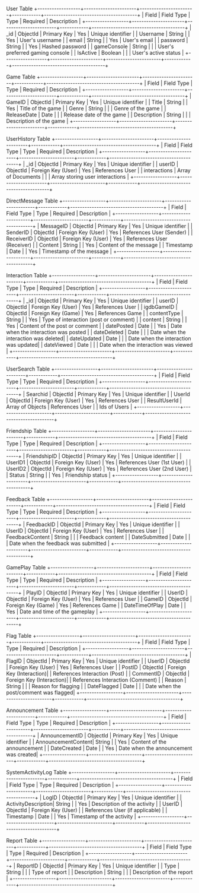 User Table
+------------------+----------------------+-----------------------+------------+---------------------------------------+
| Field            | Field Type           | Type                  | Required   | Description                           |
+------------------+----------------------+-----------------------+------------+---------------------------------------+
| _id              | ObjectId             | Primary Key           | Yes        | Unique identifier                    |
| Username         | String               |                       | Yes        | User's username                       |
| email            | String               |                       | Yes        | User's email                          |
| password         | String               |                       | Yes        | Hashed password                       |
| gameConsole      | String               |                       |            | User's preferred gaming console       |
| IsActive         | Boolean              |                       |            | User's active status                  |
+------------------+----------------------+-----------------------+------------+---------------------------------------+

Game Table
+------------------+----------------------+-----------------------+------------+---------------------------------------+
| Field            | Field Type           | Type                  | Required   | Description                           |
+------------------+----------------------+-----------------------+------------+---------------------------------------+
| GameID           | ObjectId             | Primary Key           | Yes        | Unique identifier                    |
| Title            | String               |                       | Yes        | Title of the game                     |
| Genre            | String               |                       |            | Genre of the game                     |
| ReleaseDate      | Date                 |                       |            | Release date of the game              |
| Description      | String               |                       |            | Description of the game               |
+------------------+----------------------+-----------------------+------------+---------------------------------------+

UserHistory Table
+------------------+----------------------+-----------------------+------------+---------------------------------------+
| Field            | Field Type           | Type                  | Required   | Description                           |
+------------------+----------------------+-----------------------+------------+---------------------------------------+
| _id              | ObjectId             | Primary Key           | Yes        | Unique identifier                    |
| userID           | ObjectId             | Foreign Key (User)    | Yes        | References User                       |
| interactions     | Array of Documents   |                       |            | Array storing user interactions       |
+------------------+----------------------+-----------------------+------------+---------------------------------------+

DirectMessage Table
+------------------+----------------------+-----------------------+------------+---------------------------------------+
| Field            | Field Type           | Type                  | Required   | Description                           |
+------------------+----------------------+-----------------------+------------+---------------------------------------+
| MessageID        | ObjectId             | Primary Key           | Yes        | Unique identifier                    |
| SenderID         | ObjectId             | Foreign Key (User)    | Yes        | References User (Sender)              |
| ReceiverID       | ObjectId             | Foreign Key (User)    | Yes        | References User (Receiver)            |
| Content          | String               |                       | Yes        | Content of the message                |
| Timestamp        | Date                 |                       | Yes        | Timestamp of the message              |
+------------------+----------------------+-----------------------+------------+---------------------------------------+

Interaction Table
+------------------+----------------------+-----------------------+------------+---------------------------------------+
| Field            | Field Type           | Type                  | Required   | Description                           |
+------------------+----------------------+-----------------------+------------+---------------------------------------+
| _id              | ObjectId             | Primary Key           | Yes        | Unique identifier                    |
| userID           | ObjectId             | Foreign Key (User)    | Yes        | References User                       |
| igdbGameID       | ObjectId             | Foreign Key (Game)    | Yes        | References Game                       |
| contentType      | String               |                       | Yes        | Type of interaction (post or comment) |
| content          | String               |                       | Yes        | Content of the post or comment        |
| datePosted       | Date                 |                       | Yes        | Date when the interaction was posted |
| dateDeleted      | Date                 |                       |            | Date when the interaction was deleted|
| dateUpdated      | Date                 |                       |            | Date when the interaction was updated|
| dateViewed       | Date                 |                       |            | Date when the interaction was viewed |
+------------------+----------------------+-----------------------+------------+---------------------------------------+

UserSearch Table
+------------------+----------------------+-----------------------+------------+---------------------------------------+
| Field            | Field Type           | Type                  | Required   | Description                           |
+------------------+----------------------+-----------------------+------------+---------------------------------------+
| Searchid         | ObjectId             | Primary Key           | Yes        | Unique identifier                    |
| UserId           | ObjectId             | Foreign Key (User)    | Yes        | References User                       |
| ResultUserId     | Array of Objects     | References User       |            | Ids of Users                          |
+------------------+----------------------+-----------------------+------------+---------------------------------------+

Friendship Table
+------------------+----------------------+-----------------------+------------+---------------------------------------+
| Field            | Field Type           | Type                  | Required   | Description                           |
+------------------+----------------------+-----------------------+------------+---------------------------------------+
| FriendshipID     | ObjectId             | Primary Key           | Yes        | Unique identifier                    |
| UserID1          | ObjectId             | Foreign Key (User)    | Yes        | References User (1st User)            |
| UserID2          | ObjectId             | Foreign Key (User)    | Yes        | References User (2nd User)            |
| Status           | String               |                       | Yes        | Friendship status                     |
+------------------+----------------------+-----------------------+------------+---------------------------------------+

Feedback Table
+------------------+----------------------+-----------------------+------------+---------------------------------------+
| Field            | Field Type           | Type                  | Required   | Description                           |
+------------------+----------------------+-----------------------+------------+---------------------------------------+
| FeedbackID       | ObjectId             | Primary Key           | Yes        | Unique identifier                    |
| UserID           | ObjectId             | Foreign Key (User)    | Yes        | References User                       |
| FeedbackContent  | String               |                       |            | Feedback content                      |
| DateSubmitted    | Date                 |                       |            | Date when the feedback was submitted  |
+------------------+----------------------+-----------------------+------------+---------------------------------------+

GamePlay Table
+------------------+----------------------+-----------------------+------------+---------------------------------------+
| Field            | Field Type           | Type                  | Required   | Description                           |
+------------------+----------------------+-----------------------+------------+---------------------------------------+
| PlayID           | ObjectId             | Primary Key           | Yes        | Unique identifier                    |
| UserID           | ObjectId             | Foreign Key (User)    | Yes        | References User                       |
| GameID           | ObjectId             | Foreign Key (Game)    | Yes        | References Game                       |
| DateTimeOfPlay   | Date                 |                       | Yes        | Date and time of the gameplay        |
+------------------+----------------------+-----------------------+------------+---------------------------------------+

Flag Table
+------------------+----------------------+-----------------------+------------+---------------------------------------+
| Field            | Field Type           | Type                  | Required   | Description                           |
+------------------+----------------------+-----------------------+------------+---------------------------------------+
| FlagID           | ObjectId             | Primary Key           | Yes        | Unique identifier                    |
| UserID           | ObjectId             | Foreign Key (User)    | Yes        | References User                       |
| PostID           | ObjectId             | Foreign Key (Interaction)|           | References Interaction (Post)        |
| CommentID        | ObjectId             | Foreign Key (Interaction)|           | References Interaction (Comment)     |
| Reason           | String               |                       |            | Reason for flagging                   |
| DateFlagged      | Date                 |                       |            | Date when the post/comment was flagged|
+------------------+----------------------+-----------------------+------------+---------------------------------------+

Announcement Table
+------------------+----------------------+-----------------------+------------+---------------------------------------+
| Field            | Field Type           | Type                  | Required   | Description                           |
+------------------+----------------------+-----------------------+------------+---------------------------------------+
| AnnouncementID   | ObjectId             | Primary Key           | Yes        | Unique identifier                    |
| AnnouncementContent| String             |                       | Yes        | Content of the announcement           |
| DateCreated      | Date                 |                       | Yes        | Date when the announcement was created|
+------------------+----------------------+-----------------------+------------+---------------------------------------+

SystemActivityLog Table
+------------------+----------------------+-----------------------+------------+---------------------------------------+
| Field            | Field Type           | Type                  | Required   | Description                           |
+------------------+----------------------+-----------------------+------------+---------------------------------------+
| LogID            | ObjectId             | Primary Key           | Yes        | Unique identifier                    |
| ActivityDescription| String              |                       | Yes        | Description of the activity           |
| UserID           | ObjectId             | Foreign Key (User)    |            | References User (if applicable)      |
| Timestamp        | Date                 |                       | Yes        | Timestamp of the activity             |
+------------------+----------------------+-----------------------+------------+---------------------------------------+

Report Table
+------------------+----------------------+-----------------------+------------+---------------------------------------+
| Field            | Field Type           | Type                  | Required   | Description                           |
+------------------+----------------------+-----------------------+------------+---------------------------------------+
| ReportID         | ObjectId             | Primary Key           | Yes        | Unique identifier                    |
| Type             | String               |                       |            | Type of report                        |
| Description      | String               |                       |            | Description of the report             |
+------------------+----------------------+-----------------------+------------+---------------------------------------+
